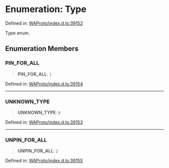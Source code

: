 # Enumeration: Type

Defined in: [WAProto/index.d.ts:39152](https://github.com/Fokusdotid/bail/blob/8b525f9ebcc20cb9acd0f880b6ad58976e38b117/WAProto/index.d.ts#L39152)

Type enum.

## Enumeration Members

### PIN\_FOR\_ALL

> **PIN\_FOR\_ALL**: `1`

Defined in: [WAProto/index.d.ts:39154](https://github.com/Fokusdotid/bail/blob/8b525f9ebcc20cb9acd0f880b6ad58976e38b117/WAProto/index.d.ts#L39154)

***

### UNKNOWN\_TYPE

> **UNKNOWN\_TYPE**: `0`

Defined in: [WAProto/index.d.ts:39153](https://github.com/Fokusdotid/bail/blob/8b525f9ebcc20cb9acd0f880b6ad58976e38b117/WAProto/index.d.ts#L39153)

***

### UNPIN\_FOR\_ALL

> **UNPIN\_FOR\_ALL**: `2`

Defined in: [WAProto/index.d.ts:39155](https://github.com/Fokusdotid/bail/blob/8b525f9ebcc20cb9acd0f880b6ad58976e38b117/WAProto/index.d.ts#L39155)
